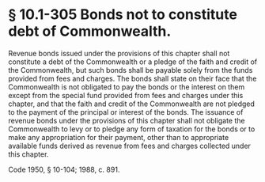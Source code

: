 # § 10.1-305 Bonds not to constitute debt of Commonwealth.

<p>Revenue bonds issued under the provisions of this chapter shall not constitute a debt of the Commonwealth or a pledge of the faith and credit of the Commonwealth, but such bonds shall be payable solely from the funds provided from fees and charges. The bonds shall state on their face that the Commonwealth is not obligated to pay the bonds or the interest on them except from the special fund provided from fees and charges under this chapter, and that the faith and credit of the Commonwealth are not pledged to the payment of the principal or interest of the bonds. The issuance of revenue bonds under the provisions of this chapter shall not obligate the Commonwealth to levy or to pledge any form of taxation for the bonds or to make any appropriation for their payment, other than to appropriate available funds derived as revenue from fees and charges collected under this chapter.</p><p>Code 1950, § 10-104; 1988, c. 891.</p>